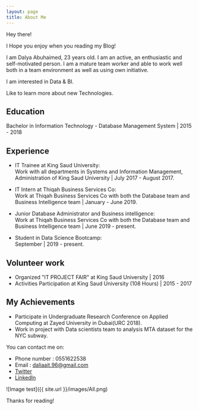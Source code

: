 ```yaml
---
layout: page
title: About Me
---
```


<p class="message">
Hey there!  <br>

I Hope you enjoy when you reading my Blog!
</p>

I am Dalya Abuhaimed, 23 years old. I am an active, an enthusiastic and self-motivated person. I am a mature team worker and able to work well both in a team environment as well as using own initiative.

I am interested in Data & BI.

Like to learn more about new Technologies.


## Education

Bachelor in Information Technology - Database Management System  |  2015 - 2018

## Experience


* IT Trainee at King Saud University:<br>
Work with all departments in Systems and Information Management, Administration of King Saud University |  July 2017 - August 2017.

* IT Intern at Thiqah Business Services Co:<br>
Work at Thiqah Business Services Co with both the Database team and Business Intelligence team  |  January -  June 2019.

* Junior Database Administrator and Business intelligence:<br>
Work at Thiqah Business Services Co with both the Database team and Business Intelligence team  |  June 2019 -  present.

* Student in Data Science Bootcamp:<br>
September   |  2019 -  present.

## Volunteer work

* Organized "IT PROJECT FAIR" at King Saud University | 2016
* Activities Participation at King Saud University (108 Hours)  |  2015 - 2017

## My Achievements

* Participate in Undergraduate Research Conference on Applied Computing at Zayed University in Dubai(URC 2018).
* Work in project with Data scientists team to analysis MTA dataset for the NYC subway.


You can contact me on:

* Phone number : 0551622538
* Email : daliaait.96@gmail.com
* [Twitter](https://twitter.com/D_Abuhaimed)
* [LinkedIn](https://www.linkedin.com/in/dalia-abuhaimed-344535162/)

![Image test]({{ site.url }}/images/All.png)






Thanks for reading!
